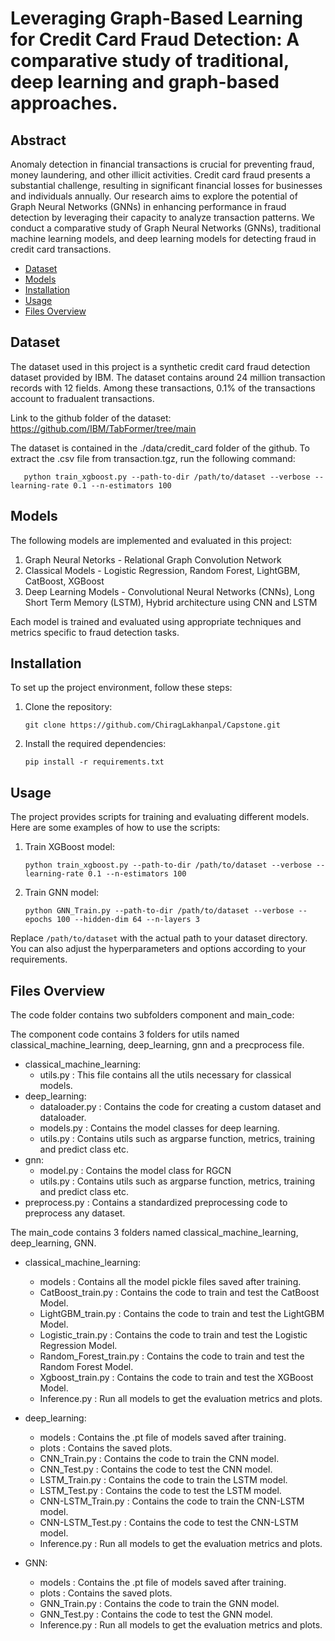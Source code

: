 # Leveraging Graph-Based Learning for Credit Card Fraud Detection:  A comparative study of traditional, deep learning and graph-based approaches.

## Abstract

Anomaly detection in financial transactions is crucial for preventing fraud, money laundering, and other illicit activities. Credit card fraud presents a substantial challenge, resulting in significant financial losses for businesses and individuals annually. Our research aims to explore the potential of Graph Neural Networks (GNNs) in enhancing performance in fraud detection by leveraging their capacity to analyze transaction patterns. We conduct a comparative study of Graph Neural Networks (GNNs), traditional machine learning models, and deep learning models for detecting fraud in credit card transactions. 

- [Dataset](#dataset)
- [Models](#models)
- [Installation](#installation)
- [Usage](#usage)
- [Files Overview](#filesoverview)


## Dataset

The dataset used in this project is a synthetic credit card fraud detection dataset provided by IBM. The dataset contains around 24 million transaction records with 12 fields. Among these transactions, 0.1% of the transactions account to fradualent transactions.

Link to the github folder of the dataset: https://github.com/IBM/TabFormer/tree/main

The dataset is contained in the  ./data/credit_card folder of the github. To extract the .csv file from transaction.tgz, run the following command:

```
   python train_xgboost.py --path-to-dir /path/to/dataset --verbose --learning-rate 0.1 --n-estimators 100
```

## Models

The following models are implemented and evaluated in this project:

1. Graph Neural Netorks - Relational Graph Convolution Network
2. Classical Models - Logistic Regression, Random Forest, LightGBM, CatBoost, XGBoost
3. Deep Learning Models - Convolutional Neural Networks (CNNs), Long Short Term Memory (LSTM), Hybrid architecture using CNN and LSTM

Each model is trained and evaluated using appropriate techniques and metrics specific to fraud detection tasks.


## Installation

To set up the project environment, follow these steps:

1. Clone the repository:
   ```
   git clone https://github.com/ChiragLakhanpal/Capstone.git
   ```

2. Install the required dependencies:
   ```
   pip install -r requirements.txt
   ```

## Usage

The project provides scripts for training and evaluating different models. Here are some examples of how to use the scripts:

1. Train XGBoost model:
   ```
   python train_xgboost.py --path-to-dir /path/to/dataset --verbose --learning-rate 0.1 --n-estimators 100
   ```

2. Train GNN model:
   ```
   python GNN_Train.py --path-to-dir /path/to/dataset --verbose --epochs 100 --hidden-dim 64 --n-layers 3 
   ```

Replace `/path/to/dataset` with the actual path to your dataset directory. You can also adjust the hyperparameters and options according to your requirements.


## Files Overview

The code folder contains two subfolders component and main_code:

The component code contains 3 folders for utils named classical_machine_learning, deep_learning, gnn and a precprocess file.

- classical_machine_learning:
  - utils.py : This file contains all the utils necessary for classical models.
- deep_learning:
  - dataloader.py : Contains the code for creating a custom dataset and dataloader.
  - models.py : Contains the model classes for deep learning.
  - utils.py : Contains utils such as argparse function, metrics, training and predict class etc.
- gnn:
  - model.py : Contains the model class for RGCN
  - utils.py : Contains utils such as argparse function, metrics, training and predict class etc.
- preprocess.py : Contains a standardized preprocessing code to preprocess any dataset.

The main_code contains 3 folders named classical_machine_learning, deep_learning, GNN.

- classical_machine_learning:
  - models : Contains all the model pickle files saved after training.
  - CatBoost_train.py : Contains the code to train and test the CatBoost Model.
  - LightGBM_train.py : Contains the code to train and test the LightGBM Model.
  - Logistic_train.py : Contains the code to train and test the Logistic Regression Model.
  - Random_Forest_train.py : Contains the code to train and test the Random Forest Model.
  - Xgboost_train.py : Contains the code to train and test the XGBoost Model.
  - Inference.py : Run all models to get the evaluation metrics and plots.
 
- deep_learning:
  - models : Contains the .pt file of models saved after training.
  - plots : Contains the saved plots.
  - CNN_Train.py : Contains the code to train the CNN model.
  - CNN_Test.py : Contains the code to test the CNN model.
  - LSTM_Train.py : Contains the code to train the LSTM model.
  - LSTM_Test.py : Contains the code to test the LSTM model.
  - CNN-LSTM_Train.py : Contains the code to train the CNN-LSTM model.
  - CNN-LSTM_Test.py : Contains the code to test the CNN-LSTM model.
  - Inference.py : Run all models to get the evaluation metrics and plots.

- GNN:
  - models : Contains the .pt file of models saved after training.
  - plots : Contains the saved plots.
  - GNN_Train.py : Contains the code to train the GNN model.
  - GNN_Test.py : Contains the code to test the GNN model.
  - Inference.py : Run all models to get the evaluation metrics and plots.
